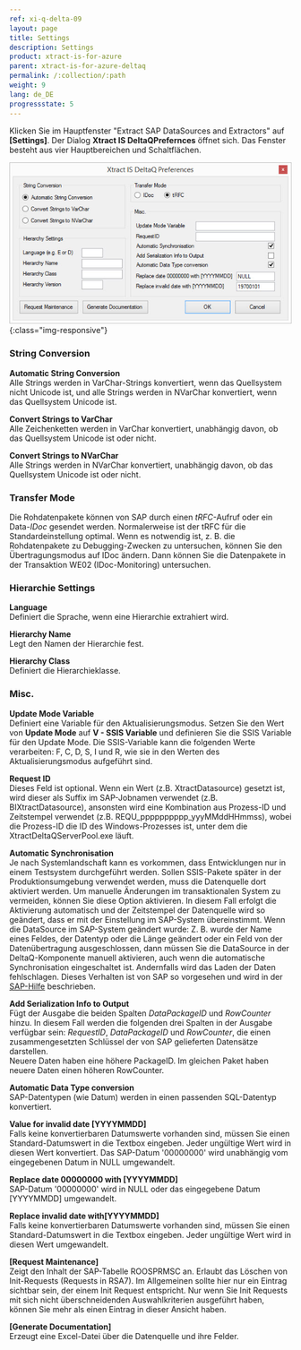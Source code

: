 ```yaml
---
ref: xi-q-delta-09
layout: page
title: Settings
description: Settings
product: xtract-is-for-azure
parent: xtract-is-for-azure-deltaq
permalink: /:collection/:path
weight: 9
lang: de_DE
progressstate: 5
---
```

Klicken Sie im Hauptfenster "Extract SAP DataSources and Extractors" auf **[Settings]**.
Der Dialog **Xtract IS DeltaQPrefernces** öffnet sich. Das Fenster besteht aus vier Hauptbereichen und Schaltflächen.

![XIS_DeltaQ_Settings](/img/content/XIS_DeltaQ_Settings.png){:class="img-responsive"}

### String Conversion

**Automatic String Conversion**<br>
Alle Strings werden in VarChar-Strings konvertiert, wenn das Quellsystem nicht Unicode ist, und alle Strings werden in NVarChar konvertiert, wenn das Quellsystem Unicode ist.

**Convert Strings to VarChar**<br>
Alle Zeichenketten werden in VarChar konvertiert, unabhängig davon, ob das Quellsystem Unicode ist oder nicht.

**Convert Strings to NVarChar**<br>
Alle Strings werden in NVarChar konvertiert, unabhängig davon, ob das Quellsystem Unicode ist oder nicht.

### Transfer Mode

Die Rohdatenpakete können von SAP durch einen *tRFC*-Aufruf oder ein Data-*IDoc* gesendet werden. Normalerweise ist der tRFC für die Standardeinstellung optimal. 
Wenn es notwendig ist, z. B. die Rohdatenpakete zu Debugging-Zwecken zu untersuchen, können Sie den Übertragungsmodus auf IDoc ändern. Dann können Sie die Datenpakete in der Transaktion WE02 (IDoc-Monitoring) untersuchen.

### Hierarchie Settings

**Language**<br>
Definiert die Sprache, wenn eine Hierarchie extrahiert wird.

**Hierarchy Name**<br>
Legt den Namen der Hierarchie fest.

**Hierarchy Class**<br>
Definiert die Hierarchieklasse.

### Misc. 

**Update Mode Variable**<br>
Definiert eine Variable für den Aktualisierungsmodus.
Setzen Sie den Wert von **Update Mode** auf **V - SSIS Variable** und definieren Sie die SSIS Variable für den Update Mode. Die SSIS-Variable kann die folgenden Werte verarbeiten: F, C, D, S, I und R, wie sie in den Werten des Aktualisierungsmodus aufgeführt sind.

**Request ID**<br>
Dieses Feld ist optional. 
Wenn ein Wert (z.B. XtractDatasource) gesetzt ist, wird dieser als Suffix im SAP-Jobnamen verwendet (z.B. BIXtractDatasource), ansonsten wird eine Kombination aus Prozess-ID und Zeitstempel verwendet (z.B. REQU_pppppppppp_yyyMMddHHmmss), wobei die Prozess-ID die ID des Windows-Prozesses ist, unter dem die XtractDeltaQServerPool.exe läuft.

**Automatic Synchronisation**<br>
Je nach Systemlandschaft kann es vorkommen, dass Entwicklungen nur in einem Testsystem durchgeführt werden. Sollen SSIS-Pakete später in der Produktionsumgebung verwendet werden, muss die Datenquelle dort aktiviert werden. Um manuelle Änderungen im transaktionalen System zu vermeiden, können Sie diese Option aktivieren. In diesem Fall erfolgt die Aktivierung automatisch und der Zeitstempel der Datenquelle wird so geändert, dass er mit der Einstellung im SAP-System übereinstimmt. 
Wenn die DataSource im SAP-System geändert wurde: Z. B. wurde der Name eines Feldes, der Datentyp oder die Länge geändert oder ein Feld von der Datenübertragung ausgeschlossen, dann müssen Sie die DataSource in der DeltaQ-Komponente manuell aktivieren, auch wenn die automatische Synchronisation eingeschaltet ist. Andernfalls wird das Laden der Daten fehlschlagen. Dieses Verhalten ist von SAP so vorgesehen und wird in der [SAP-Hilfe](https://help.sap.com/viewer/ccc9cdbdc6cd4eceaf1e5485b1bf8f4b/7.4.19/en-US/4a12eaff76df1b42e10000000a42189c.html) beschrieben.

**Add Serialization Info to Output**<br>
Fügt der Ausgabe die beiden Spalten *DataPackageID* und *RowCounter* hinzu. In diesem Fall werden die folgenden drei Spalten in der Ausgabe verfügbar sein: *RequestID*, *DataPackageID* und *RowCounter*, die einen zusammengesetzten Schlüssel der von SAP gelieferten Datensätze darstellen.  
Neuere Daten haben eine höhere PackageID. Im gleichen Paket haben neuere Daten einen höheren RowCounter. 

**Automatic Data Type conversion**<br>
SAP-Datentypen (wie Datum) werden in einen passenden SQL-Datentyp konvertiert.  

**Value for invalid date [YYYYMMDD]**<br>
Falls keine konvertierbaren Datumswerte vorhanden sind, müssen Sie einen Standard-Datumswert in die Textbox eingeben. Jeder ungültige Wert wird in diesen Wert konvertiert. Das SAP-Datum '00000000' wird unabhängig vom eingegebenen Datum in NULL umgewandelt.

**Replace date 00000000 with [YYYYMMDD]**<br>
SAP-Datum '00000000' wird in NULL oder das eingegebene Datum [YYYYMMDD] umgewandelt. 

**Replace invalid date  with[YYYYMMDD]**<br>
Falls keine konvertierbaren Datumswerte vorhanden sind, müssen Sie einen Standard-Datumswert in die Textbox eingeben. Jeder ungültige Wert wird in diesen Wert umgewandelt.<br>

**[Request Maintenance]**<br>
Zeigt den Inhalt der SAP-Tabelle ROOSPRMSC an.
Erlaubt das Löschen von Init-Requests (Requests in RSA7).
Im Allgemeinen sollte hier nur ein Eintrag sichtbar sein, der einem Init Request entspricht.
Nur wenn Sie Init Requests mit sich nicht überschneidenden Auswahlkriterien ausgeführt haben, können Sie mehr als einen Eintrag in dieser Ansicht haben.

**[Generate Documentation]**<br>
Erzeugt eine Excel-Datei über die Datenquelle und ihre Felder.
